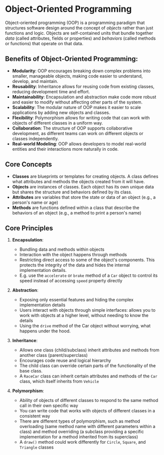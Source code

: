 # Object-Oriented Programming

Object-oriented programming (OOP) is a programming paradigm that structures software design around the concept of _objects_ rather than just functions and logic. Objects are self-contained units that bundle together _data_ (called attributes, fields or properties) and _behaviors_ (called methods or functions) that operate on that data.

## Benefits of Object-Oriented Programming:

- **Modularity**: OOP encourages breaking down complex problems into smaller, manageable objects, making code easier to understand, develop, and maintain.
- **Reusability**: Inheritance allows for reusing code from existing classes, reducing development time and effort.
- **Maintainability**: Encapsulation and abstraction make code more robust and easier to modify without affecting other parts of the system.
- **Scalability**: The modular nature of OOP makes it easier to scale applications by adding new objects and classes.
- **Flexibility**: Polymorphism allows for writing code that can work with objects of different classes in a uniform way.
- **Collaboration**: The structure of OOP supports collaborative development, as different teams can work on different objects or classes independently.
- **Real-world Modeling**: OOP allows developers to model real-world entities and their interactions more naturally in code.

## Core Concepts

- **Classes** are blueprints or templates for creating objects. A class defines what attributes and methods the objects created from it will have.
- **Objects** are instances of classes. Each object has its own unique data but shares the structure and behaviors defined by its class.
- **Attributes** are variables that store the state or data of an object (e.g., a person's name or age)
- **Methods** are functions defined within a class that describe the behaviors of an object (e.g., a method to print a person's name)

## Core Principles

1. **Encapsulation**:

   - Bundling data and methods within objects
   - Interaction with the object happens through methods
   - Restricting direct access to some of the object's components. This protects the integrity of the data and hides the internal implementation details.
   - E.g. use the `accelerate` or `brake` method of a `Car` object to control its speed instead of accessing `speed` property directly

2. **Abstraction**:

   - Exposing only essential features and hiding the complex implementation details
   - Users interact with objects through simple interfaces: allows you to work with objects at a higher level, without needing to know the details
   - Using the `drive` method of the Car object without worrying, what happens under the hood.

3. **Inheritance**:

   - Allows one class (child/subclass) inherit attributes and methods from another class (parent/superclass)
   - Encourages code reuse and logical hierarchy
   - The child class can override certain parts of the functionality of the base class.
   - A `RaceCar` class can inherit certain attributes and methods of the `Car` class, which itself inherits from `Vehicle`

4. **Polymorphism**:

   - Ability of objects of different classes to respond to the same method call in their own specific way
   - You can write code that works with objects of different classes in a consistent way
   - There are different types of polymorphism, such as method overloading (same method name with different parameters within a class) and method overriding (a subclass providing a specific implementation for a method inherited from its superclass)
   - A `draw()` method could work differently for `Circle`, `Square`, and `Triangle` classes
